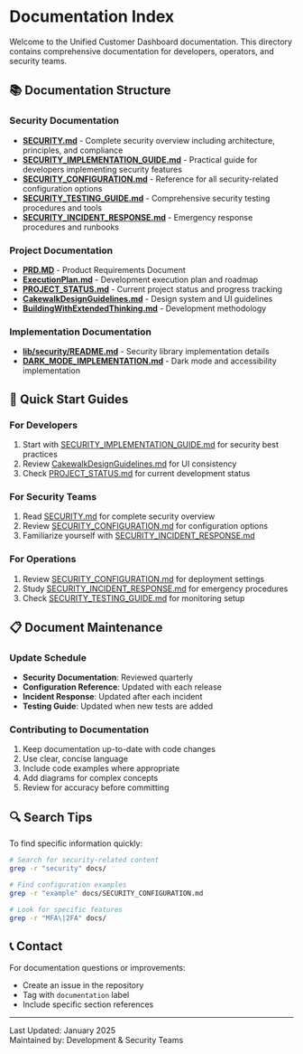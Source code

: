 # Documentation Index

Welcome to the Unified Customer Dashboard documentation. This directory contains comprehensive documentation for developers, operators, and security teams.

## 📚 Documentation Structure

### Security Documentation

- **[SECURITY.md](SECURITY.md)** - Complete security overview including architecture, principles, and compliance
- **[SECURITY_IMPLEMENTATION_GUIDE.md](SECURITY_IMPLEMENTATION_GUIDE.md)** - Practical guide for developers implementing security features
- **[SECURITY_CONFIGURATION.md](SECURITY_CONFIGURATION.md)** - Reference for all security-related configuration options
- **[SECURITY_TESTING_GUIDE.md](SECURITY_TESTING_GUIDE.md)** - Comprehensive security testing procedures and tools
- **[SECURITY_INCIDENT_RESPONSE.md](SECURITY_INCIDENT_RESPONSE.md)** - Emergency response procedures and runbooks

### Project Documentation

- **[PRD.MD](../PRD.MD)** - Product Requirements Document
- **[ExecutionPlan.md](../ExecutionPlan.md)** - Development execution plan and roadmap
- **[PROJECT_STATUS.md](../PROJECT_STATUS.md)** - Current project status and progress tracking
- **[CakewalkDesignGuidelines.md](../CakewalkDesignGuidelines.md)** - Design system and UI guidelines
- **[BuildingWithExtendedThinking.md](../BuildingWithExtendedThinking.md)** - Development methodology

### Implementation Documentation

- **[lib/security/README.md](../lib/security/README.md)** - Security library implementation details
- **[DARK_MODE_IMPLEMENTATION.md](DARK_MODE_IMPLEMENTATION.md)** - Dark mode and accessibility implementation

## 🚀 Quick Start Guides

### For Developers

1. Start with [SECURITY_IMPLEMENTATION_GUIDE.md](SECURITY_IMPLEMENTATION_GUIDE.md) for security best practices
2. Review [CakewalkDesignGuidelines.md](../CakewalkDesignGuidelines.md) for UI consistency
3. Check [PROJECT_STATUS.md](../PROJECT_STATUS.md) for current development status

### For Security Teams

1. Read [SECURITY.md](SECURITY.md) for complete security overview
2. Review [SECURITY_CONFIGURATION.md](SECURITY_CONFIGURATION.md) for configuration options
3. Familiarize yourself with [SECURITY_INCIDENT_RESPONSE.md](SECURITY_INCIDENT_RESPONSE.md)

### For Operations

1. Review [SECURITY_CONFIGURATION.md](SECURITY_CONFIGURATION.md) for deployment settings
2. Study [SECURITY_INCIDENT_RESPONSE.md](SECURITY_INCIDENT_RESPONSE.md) for emergency procedures
3. Check [SECURITY_TESTING_GUIDE.md](SECURITY_TESTING_GUIDE.md) for monitoring setup

## 📋 Document Maintenance

### Update Schedule

- **Security Documentation**: Reviewed quarterly
- **Configuration Reference**: Updated with each release
- **Incident Response**: Updated after each incident
- **Testing Guide**: Updated when new tests are added

### Contributing to Documentation

1. Keep documentation up-to-date with code changes
2. Use clear, concise language
3. Include code examples where appropriate
4. Add diagrams for complex concepts
5. Review for accuracy before committing

## 🔍 Search Tips

To find specific information quickly:

```bash
# Search for security-related content
grep -r "security" docs/

# Find configuration examples
grep -r "example" docs/SECURITY_CONFIGURATION.md

# Look for specific features
grep -r "MFA\|2FA" docs/
```

## 📞 Contact

For documentation questions or improvements:
- Create an issue in the repository
- Tag with `documentation` label
- Include specific section references

---

Last Updated: January 2025  
Maintained by: Development & Security Teams
